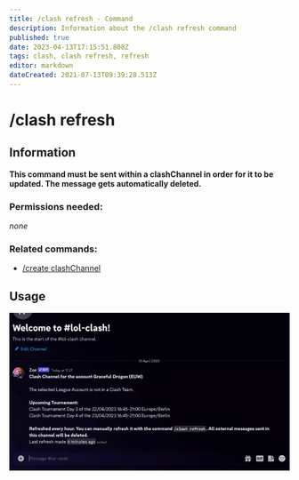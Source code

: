 ```yaml
---
title: /clash refresh - Command
description: Information about the /clash refresh command
published: true
date: 2023-04-13T17:15:51.808Z
tags: clash, clash refresh, refresh
editor: markdown
dateCreated: 2021-07-13T09:39:28.513Z
---
```


# /clash refresh

## Information

**This command must be sent within a clashChannel in order for it to be updated. The message gets automatically deleted.**

### Permissions needed: 

*none*

### Related commands:

-   [/create clashChannel](/en/commands/create/clashChannel/)

## Usage

![](/new_clashrefresh.gif)